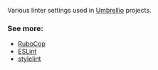 Various linter settings used in [Umbrellio](https://umbrellio.biz) projects.

### See more:

* [RuboCop](code-style/tree/master/rubocop)
* [ESLint](code-style/tree/master/eslint)
* [stylelint](code-style/tree/master/stylelint)

